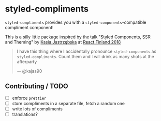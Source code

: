 # styled-compliments

`styled-compliments` provides you with a `styled-components`-compatible compliment component!

This is a silly little package inspired by the talk "Styled Components, SSR and Theming" by [Kasia Jastrzębska](https://github.com/kajas90) at [React Finland 2018](https://react-finland.fi/)

> I have this thing where I accidentally pronounce `styled-components` as `styled-compliments`. Count them and I will drink as many shots at the afterparty
>
> -- @kajas90

## Contributing / TODO

* [ ] enforce `prettier`
* [ ] store compliments in a separate file, fetch a random one
* [ ] write lots of compliments
* [ ] translations?
